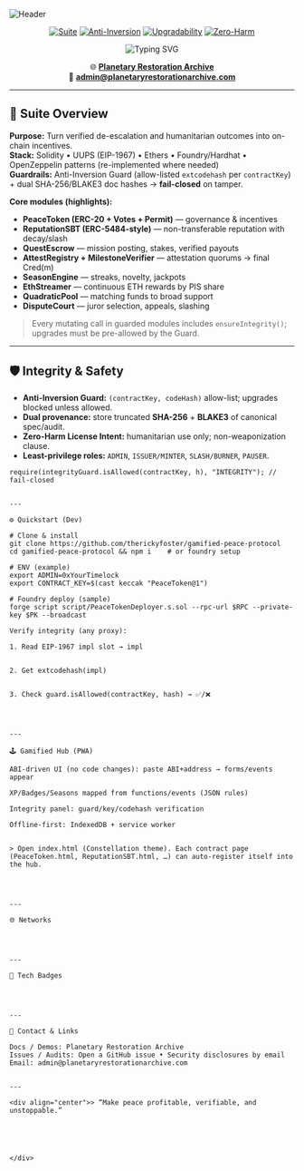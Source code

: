 ![Header](https://capsule-render.vercel.app/api?type=waving&color=0:83a4d4,100:b6fbff&height=200&section=header&text=Gamified%20Peace%20Protocol&fontSize=64&fontColor=ffffff&animation=fadeIn&fontAlignY=35&desc=Integrity-Guarded%20Smart%20Contracts%20for%20Peace%20Incentives&descAlignY=55&descSize=20)

<div align="center">

[![Suite](https://img.shields.io/badge/35_Contract_Suite-Integrity_Guarded-2d3748?style=for-the-badge&labelColor=2d3748&color=38a169)](#)
[![Anti-Inversion](https://img.shields.io/badge/Anti–Inversion-Dual_Hash_Provenance-2d3748?style=for-the-badge&labelColor=2d3748&color=805ad5)](#)
[![Upgradability](https://img.shields.io/badge/UUPS-Proxy_Safe-2d3748?style=for-the-badge&labelColor=2d3748&color=3182ce)](#)
[![Zero-Harm](https://img.shields.io/badge/Zero_Harm-Non_Weaponization-2d3748?style=for-the-badge&labelColor=2d3748&color=dd6b20)](#)

<p align="center">
  <img src="https://readme-typing-svg.herokuapp.com?font=Fira+Code&pause=1000&color=38A169&center=true&vCenter=true&width=720&lines=Peace+as+a+Protocol;+Verified+Impact+→+XP%2C+Reputation%2C+ETH;+Integrity-Guarded+Upgrades;+On-Chain+Leaderboards+%26+Seasons" alt="Typing SVG" />
</p>

🌐 **[Planetary Restoration Archive](https://planetaryrestorationarchive.com)**  
📧 **[admin@planetaryrestorationarchive.com](mailto:admin@planetaryrestorationarchive.com)**

</div>

---

## 🔧 Suite Overview

**Purpose:** Turn verified de-escalation and humanitarian outcomes into on-chain incentives.  
**Stack:** Solidity • UUPS (EIP-1967) • Ethers • Foundry/Hardhat • OpenZeppelin patterns (re-implemented where needed)  
**Guardrails:** Anti-Inversion Guard (allow-listed `extcodehash` per `contractKey`) + dual SHA-256/BLAKE3 doc hashes → **fail-closed** on tamper.

**Core modules (highlights):**
- **PeaceToken (ERC-20 + Votes + Permit)** — governance & incentives  
- **ReputationSBT (ERC-5484-style)** — non-transferable reputation with decay/slash  
- **QuestEscrow** — mission posting, stakes, verified payouts  
- **AttestRegistry + MilestoneVerifier** — attestation quorums → final Cred(m)  
- **SeasonEngine** — streaks, novelty, jackpots  
- **EthStreamer** — continuous ETH rewards by PIS share  
- **QuadraticPool** — matching funds to broad support  
- **DisputeCourt** — juror selection, appeals, slashing

> Every mutating call in guarded modules includes `ensureIntegrity()`; upgrades must be pre-allowed by the Guard.

---

## 🛡️ Integrity & Safety

- **Anti-Inversion Guard:** `(contractKey, codeHash)` allow-list; upgrades blocked unless allowed.  
- **Dual provenance:** store truncated **SHA-256** + **BLAKE3** of canonical spec/audit.  
- **Zero-Harm License Intent:** humanitarian use only; non-weaponization clause.  
- **Least-privilege roles:** `ADMIN`, `ISSUER/MINTER`, `SLASH/BURNER`, `PAUSER`.

```solidity
require(integrityGuard.isAllowed(contractKey, h), "INTEGRITY"); // fail-closed


---

⚙️ Quickstart (Dev)

# Clone & install
git clone https://github.com/therickyfoster/gamified-peace-protocol
cd gamified-peace-protocol && npm i    # or foundry setup

# ENV (example)
export ADMIN=0xYourTimelock
export CONTRACT_KEY=$(cast keccak "PeaceToken@1")

# Foundry deploy (sample)
forge script script/PeaceTokenDeployer.s.sol --rpc-url $RPC --private-key $PK --broadcast

Verify integrity (any proxy):

1. Read EIP-1967 impl slot → impl


2. Get extcodehash(impl)


3. Check guard.isAllowed(contractKey, hash) → ✅/❌




---

🕹️ Gamified Hub (PWA)

ABI-driven UI (no code changes): paste ABI+address → forms/events appear

XP/Badges/Seasons mapped from functions/events (JSON rules)

Integrity panel: guard/key/codehash verification

Offline-first: IndexedDB + service worker


> Open index.html (Constellation theme). Each contract page (PeaceToken.html, ReputationSBT.html, …) can auto-register itself into the hub.




---

🌐 Networks

   


---

🧩 Tech Badges

    


---

🤝 Contact & Links

Docs / Demos: Planetary Restoration Archive
Issues / Audits: Open a GitHub issue • Security disclosures by email
Email: admin@planetaryrestorationarchive.com


---

<div align="center">> “Make peace profitable, verifiable, and unstoppable.”





</div>
